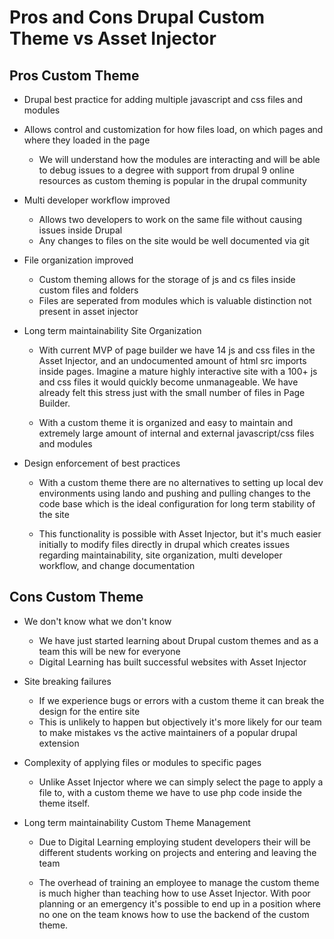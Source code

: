 # Pros and Cons Drupal Custom Theme vs Asset Injector

## Pros Custom Theme

- Drupal best practice for adding multiple javascript and css files and modules
- Allows control and customization for how files load, on which pages and where they loaded in the page
    - We will understand how the modules are interacting and will be able to debug issues to a degree with support from
      drupal 9 online resources as custom theming is popular in the drupal community
- Multi developer workflow improved
    - Allows two developers to work on the same file without causing issues inside Drupal
    - Any changes to files on the site would be well documented via git
- File organization improved
    - Custom theming allows for the storage of js and cs files inside custom files and folders
    - Files are seperated from modules which is valuable distinction not present in asset injector
  
- Long term maintainability Site Organization
  - With current MVP of page builder we have 14 js and css files in the Asset Injector, and an undocumented amount of
    html src imports inside pages. Imagine a mature highly interactive site with a 100+ js and css files it would
    quickly become unmanageable. We have already felt this stress just with the small number of files in Page Builder.
    
  - With a custom theme it is organized and easy to maintain and extremely large amount of internal and external 
    javascript/css files and modules

- Design enforcement of best practices
  - With a custom theme there are no alternatives to setting up local dev environments using lando and pushing and 
    pulling changes to the code base which is the ideal configuration for long term stability of the site
    
  - This functionality is possible with Asset Injector, but it's much easier initially to modify files directly in 
    drupal which creates issues regarding maintainability, site organization, multi developer workflow, and change 
    documentation


## Cons Custom Theme

- We don't know what we don't know
    - We have just started learning about Drupal custom themes and as a team this will be new for everyone
    - Digital Learning has built successful websites with Asset Injector 
      
- Site breaking failures 
    - If we experience bugs or errors with a custom theme it can break the design for the entire site
    - This is unlikely to happen but objectively it's more likely for our team to make mistakes vs 
      the active maintainers of a popular drupal extension
      
- Complexity of applying files or modules to specific pages 
    - Unlike Asset Injector where we can simply select the page to apply a file to, with a custom theme we have to use 
    php code inside the theme itself.
      
- Long term maintainability Custom Theme Management 
    - Due to Digital Learning employing student developers their will be different students working on 
      projects and entering and leaving the team
    
    - The overhead of training an employee to manage the custom theme is much higher than teaching how to use 
      Asset Injector. With poor planning or an emergency it's possible to end up in a position where no one on the 
      team knows how to use the backend of the custom theme. 
      
      
